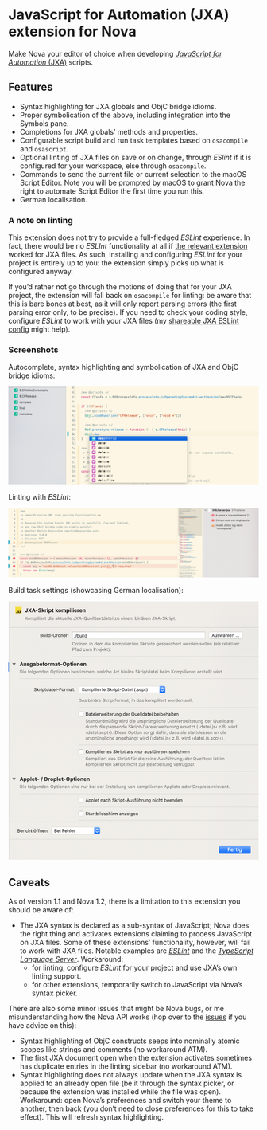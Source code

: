 # JavaScript for Automation (JXA) extension for Nova

Make Nova your editor of choice when developing [_JavaScript for Automation_ (JXA)](https://developer.apple.com/library/archive/releasenotes/InterapplicationCommunication/RN-JavaScriptForAutomation/Articles/OSX10-11.html) scripts.

## Features

- Syntax highlighting for JXA globals and ObjC bridge idioms.
- Proper symbolication of the above, including integration into the Symbols pane.
- Completions for JXA globals’ methods and properties.
- Configurable script build and run task templates based on `osacompile` and `osascript`.
- Optional linting of JXA files on save or on change, through _ESlint_ if it is configured for your workspace, else through `osacompile`.
- Commands to send the current file or current selection to the macOS Script Editor. Note you will be prompted by macOS to grant Nova the right to automate Script Editor the first time you run this.
- German localisation.

### A note on linting

This extension does not try to provide a full-fledged _ESLint_ experience. In fact, there would be no _ESLInt_ functionality at all if [the relevant extension](nova://extension/?id=apexskier.eslint) worked for JXA files. As such, installing and configuring _ESLint_ for your project is entirely up to you: the extension simply picks up what is configured anyway.

If you’d rather not go through the motions of doing that for your JXA project, the extension will fall back on `osacompile` for linting: be aware that this is bare bones at best, as it  will only report parsing errors (the first parsing error only, to be precise). If you need to check your coding style, configure _ESLint_ to work with your JXA files (my [shareable JXA ESLint config](https://www.npmjs.com/package/eslint-config-jxa) might help).

### Screenshots

Autocomplete, syntax highlighting and symbolication of JXA and ObjC bridge idioms:

![JXA.nova syntax features](https://raw.githubusercontent.com/kopischke/JXA.nova/main/img/jxa-syntax-features.png "Autocomplete, syntax highlighting and symbolication of JXA and ObjC bridge idioms.")

Linting with _ESLint_:

![JXA.nova linting feature](https://raw.githubusercontent.com/kopischke/JXA.nova/main/img/jxa-linting-feature.png "Linting with ESLint.")

Build task settings (showcasing German localisation):

![JXA,nova build task settings](https://raw.githubusercontent.com/kopischke/JXA.nova/main/img/jxa-task-build-settings.png "Build task settings.")

## Caveats

As of version 1.1 and Nova 1.2, there is a limitation to this extension you should be aware of:

- The JXA syntax is declared as a sub-syntax of JavaScript; Nova does the right thing and activates extensions claiming to process JavaScript on JXA files. Some of these extensions’ functionality, however, will fail to work with JXA files. Notable examples are [_ESLint_](nova://extension/?id=apexskier.eslint) and the [_TypeScript Language Server_](nova://extension/?id=apexskier.typescript). Workaround:
    - for linting, configure _ESLint_ for your project and use JXA’s own linting support.
    - for other extensions, temporarily switch to JavaScript via Nova’s syntax picker.

There are also some minor issues that might be Nova bugs, or me misunderstanding how the Nova API works (hop over to the [issues](https://github.com/kopischke/JXA.nova/issues) if you have advice on this):

- Syntax highlighting of ObjC constructs seeps into nominally atomic scopes like strings and comments (no workaround ATM).
- The first JXA document open when the extension activates sometimes has duplicate entries in the linting sidebar (no workaround ATM).
- Syntax highlighting does not always update when the JXA syntax is applied to an already open file (be it through the syntax picker, or because the extension was installed while the file was open). Workaround: open Nova’s preferences and switch your theme to another, then back (you don’t need to close preferences for this to take effect). This will refresh syntax highlighting.
